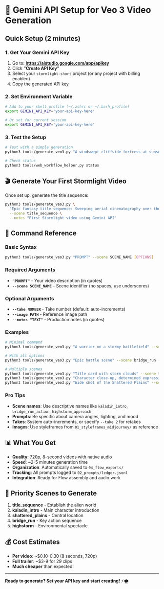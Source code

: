 # 🔑 Gemini API Setup for Veo 3 Video Generation

## Quick Setup (2 minutes)

### 1. Get Your Gemini API Key
1. Go to: **https://aistudio.google.com/app/apikey**
2. Click **"Create API Key"**
3. Select your `stormlight-short` project (or any project with billing enabled)
4. Copy the generated API key

### 2. Set Environment Variable
```bash
# Add to your shell profile (~/.zshrc or ~/.bash_profile)
export GEMINI_API_KEY='your-api-key-here'

# Or set for current session
export GEMINI_API_KEY='your-api-key-here'
```

### 3. Test the Setup
```bash
# Test with a simple generation
python3 tools/generate_veo3.py "A windswept cliffside fortress at sunset, banners whipping in the storm, cinematic lighting" --scene test_fortress

# Check status
python3 tools/web_workflow_helper.py status
```

## 🎬 Generate Your First Stormlight Video

Once set up, generate the title sequence:

```bash
python3 tools/generate_veo3.py \
  "Epic fantasy title sequence: Sweeping aerial cinematography over the alien world of Roshar. Strange crystalline rock formations jutting from barren ground, no grass only glowing alien moss and crystal plants. Stormy dark clouds gathering overhead with supernatural blue-violet lightning. Otherworldly atmosphere, epic fantasy film opening sequence." \
  --scene title_sequence \
  --notes "First Stormlight video using Gemini API"
```

## 🎯 Command Reference

### Basic Syntax
```bash
python3 tools/generate_veo3.py "PROMPT" --scene SCENE_NAME [OPTIONS]
```

### Required Arguments
- **`"PROMPT"`** - Your video description (in quotes)
- **`--scene SCENE_NAME`** - Scene identifier (no spaces, use underscores)

### Optional Arguments
- **`--take NUMBER`** - Take number (default: auto-increments)
- **`--image PATH`** - Reference image path
- **`--notes "TEXT"`** - Production notes (in quotes)

### Examples

```bash
# Minimal command
python3 tools/generate_veo3.py "A warrior on a stormy battlefield" --scene kaladin_intro

# With all options
python3 tools/generate_veo3.py "Epic battle scene" --scene bridge_run --take 3 --image styleframes/battle.jpg --notes "Third attempt with better lighting"

# Multiple scenes
python3 tools/generate_veo3.py "Title card with storm clouds" --scene title_sequence
python3 tools/generate_veo3.py "Character close-up, determined expression" --scene kaladin_closeup
python3 tools/generate_veo3.py "Wide shot of the Shattered Plains" --scene shattered_plains_wide
```

### Pro Tips
- **Scene names**: Use descriptive names like `kaladin_intro`, `bridge_run_action`, `highstorm_approach`
- **Prompts**: Be specific about camera angles, lighting, and mood
- **Takes**: System auto-increments, or specify `--take 2` for retakes
- **Images**: Use styleframes from `01_styleframes_midjourney/` as reference

## 📊 What You Get

- **Quality**: 720p, 8-second videos with native audio
- **Speed**: ~2-5 minutes generation time
- **Organization**: Automatically saved to `04_flow_exports/`
- **Tracking**: All prompts logged to `02_prompts/ledger.jsonl`
- **Integration**: Ready for Flow assembly and audio work

## 🚀 Priority Scenes to Generate

1. **title_sequence** - Establish the alien world
2. **kaladin_intro** - Main character introduction  
3. **shattered_plains** - Central location
4. **bridge_run** - Key action sequence
5. **highstorm** - Environmental spectacle

## 💰 Cost Estimates

- **Per video**: ~$0.10-0.30 (8 seconds, 720p)
- **Full trailer**: ~$3-9 for 29 clips
- **Much cheaper** than expected!

---

**Ready to generate? Set your API key and start creating!** ⚡🌪️

